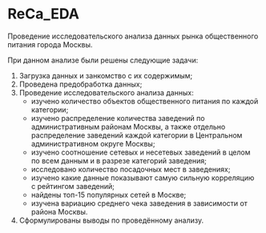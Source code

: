 # ReCa_EDA
Проведение исследовательского анализа данных рынка общественного питания города Москвы.

При данном анализе были решены следующие задачи:
1. Загрузка данных и занкомство с их содержимым;
2. Проведена предобработка данных;
3. Проведение исследовательского анализа данных:
    - изучено количество объектов общественного питания по каждой категории;
    - изучено распределение количества заведений по административным районам Москвы, а также отдельно распределение заведений каждой категории в Центральном административном округе Москвы;
    - изучено соотношение сетевых и несетевых заведений в целом по всем данным и в разрезе категорий заведения;
    - исследовано количество посадочных мест в заведениях;
    - изучено какие данные показывают самую сильную корреляцию с рейтингом заведений;
    - найдены топ-15 популярных сетей в Москве;
    - изучена вариацию среднего чека заведения в зависимости от района Москвы.
4. Сформулированы выводы по проведённому анализу.
